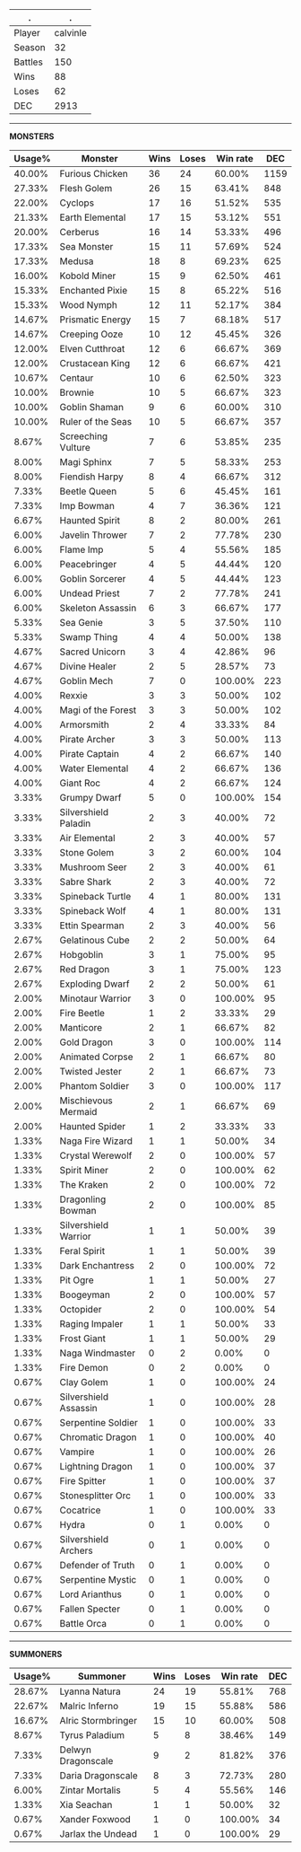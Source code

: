 .|.
|-|-
Player|calvinle
Season|32
Battles|150
Wins|88
Loses|62
DEC|2913

---
**MONSTERS**

Usage%|Monster|Wins|Loses|Win rate|DEC|
-|-|-|-|-|-|
40.00%|Furious Chicken|36|24|60.00%|1159|
27.33%|Flesh Golem|26|15|63.41%|848|
22.00%|Cyclops|17|16|51.52%|535|
21.33%|Earth Elemental|17|15|53.12%|551|
20.00%|Cerberus|16|14|53.33%|496|
17.33%|Sea Monster|15|11|57.69%|524|
17.33%|Medusa|18|8|69.23%|625|
16.00%|Kobold Miner|15|9|62.50%|461|
15.33%|Enchanted Pixie|15|8|65.22%|516|
15.33%|Wood Nymph|12|11|52.17%|384|
14.67%|Prismatic Energy|15|7|68.18%|517|
14.67%|Creeping Ooze|10|12|45.45%|326|
12.00%|Elven Cutthroat|12|6|66.67%|369|
12.00%|Crustacean King|12|6|66.67%|421|
10.67%|Centaur|10|6|62.50%|323|
10.00%|Brownie|10|5|66.67%|323|
10.00%|Goblin Shaman|9|6|60.00%|310|
10.00%|Ruler of the Seas|10|5|66.67%|357|
8.67%|Screeching Vulture|7|6|53.85%|235|
8.00%|Magi Sphinx|7|5|58.33%|253|
8.00%|Fiendish Harpy|8|4|66.67%|312|
7.33%|Beetle Queen|5|6|45.45%|161|
7.33%|Imp Bowman|4|7|36.36%|121|
6.67%|Haunted Spirit|8|2|80.00%|261|
6.00%|Javelin Thrower|7|2|77.78%|230|
6.00%|Flame Imp|5|4|55.56%|185|
6.00%|Peacebringer|4|5|44.44%|120|
6.00%|Goblin Sorcerer|4|5|44.44%|123|
6.00%|Undead Priest|7|2|77.78%|241|
6.00%|Skeleton Assassin|6|3|66.67%|177|
5.33%|Sea Genie|3|5|37.50%|110|
5.33%|Swamp Thing|4|4|50.00%|138|
4.67%|Sacred Unicorn|3|4|42.86%|96|
4.67%|Divine Healer|2|5|28.57%|73|
4.67%|Goblin Mech|7|0|100.00%|223|
4.00%|Rexxie|3|3|50.00%|102|
4.00%|Magi of the Forest|3|3|50.00%|102|
4.00%|Armorsmith|2|4|33.33%|84|
4.00%|Pirate Archer|3|3|50.00%|113|
4.00%|Pirate Captain|4|2|66.67%|140|
4.00%|Water Elemental|4|2|66.67%|136|
4.00%|Giant Roc|4|2|66.67%|124|
3.33%|Grumpy Dwarf|5|0|100.00%|154|
3.33%|Silvershield Paladin|2|3|40.00%|72|
3.33%|Air Elemental|2|3|40.00%|57|
3.33%|Stone Golem|3|2|60.00%|104|
3.33%|Mushroom Seer|2|3|40.00%|61|
3.33%|Sabre Shark|2|3|40.00%|72|
3.33%|Spineback Turtle|4|1|80.00%|131|
3.33%|Spineback Wolf|4|1|80.00%|131|
3.33%|Ettin Spearman|2|3|40.00%|56|
2.67%|Gelatinous Cube|2|2|50.00%|64|
2.67%|Hobgoblin|3|1|75.00%|95|
2.67%|Red Dragon|3|1|75.00%|123|
2.67%|Exploding Dwarf|2|2|50.00%|61|
2.00%|Minotaur Warrior|3|0|100.00%|95|
2.00%|Fire Beetle|1|2|33.33%|29|
2.00%|Manticore|2|1|66.67%|82|
2.00%|Gold Dragon|3|0|100.00%|114|
2.00%|Animated Corpse|2|1|66.67%|80|
2.00%|Twisted Jester|2|1|66.67%|73|
2.00%|Phantom Soldier|3|0|100.00%|117|
2.00%|Mischievous Mermaid|2|1|66.67%|69|
2.00%|Haunted Spider|1|2|33.33%|33|
1.33%|Naga Fire Wizard|1|1|50.00%|34|
1.33%|Crystal Werewolf|2|0|100.00%|57|
1.33%|Spirit Miner|2|0|100.00%|62|
1.33%|The Kraken|2|0|100.00%|72|
1.33%|Dragonling Bowman|2|0|100.00%|85|
1.33%|Silvershield Warrior|1|1|50.00%|39|
1.33%|Feral Spirit|1|1|50.00%|39|
1.33%|Dark Enchantress|2|0|100.00%|72|
1.33%|Pit Ogre|1|1|50.00%|27|
1.33%|Boogeyman|2|0|100.00%|57|
1.33%|Octopider|2|0|100.00%|54|
1.33%|Raging Impaler|1|1|50.00%|33|
1.33%|Frost Giant|1|1|50.00%|29|
1.33%|Naga Windmaster|0|2|0.00%|0|
1.33%|Fire Demon|0|2|0.00%|0|
0.67%|Clay Golem|1|0|100.00%|24|
0.67%|Silvershield Assassin|1|0|100.00%|28|
0.67%|Serpentine Soldier|1|0|100.00%|33|
0.67%|Chromatic Dragon|1|0|100.00%|40|
0.67%|Vampire|1|0|100.00%|26|
0.67%|Lightning Dragon|1|0|100.00%|37|
0.67%|Fire Spitter|1|0|100.00%|37|
0.67%|Stonesplitter Orc|1|0|100.00%|33|
0.67%|Cocatrice|1|0|100.00%|33|
0.67%|Hydra|0|1|0.00%|0|
0.67%|Silvershield Archers|0|1|0.00%|0|
0.67%|Defender of Truth|0|1|0.00%|0|
0.67%|Serpentine Mystic|0|1|0.00%|0|
0.67%|Lord Arianthus|0|1|0.00%|0|
0.67%|Fallen Specter|0|1|0.00%|0|
0.67%|Battle Orca|0|1|0.00%|0|

---
**SUMMONERS**

Usage%|Summoner|Wins|Loses|Win rate|DEC|
-|-|-|-|-|-|
28.67%|Lyanna Natura|24|19|55.81%|768|
22.67%|Malric Inferno|19|15|55.88%|586|
16.67%|Alric Stormbringer|15|10|60.00%|508|
8.67%|Tyrus Paladium|5|8|38.46%|149|
7.33%|Delwyn Dragonscale|9|2|81.82%|376|
7.33%|Daria Dragonscale|8|3|72.73%|280|
6.00%|Zintar Mortalis|5|4|55.56%|146|
1.33%|Xia Seachan|1|1|50.00%|32|
0.67%|Xander Foxwood|1|0|100.00%|34|
0.67%|Jarlax the Undead|1|0|100.00%|29|
